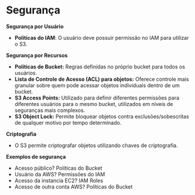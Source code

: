 # Segurança 

**Segurança por Usuário**

- **Politicas do IAM**: O usuário deve possuir permissão no IAM para utilizar o S3.

**Segurança por Recursos**
- **Políticas de Bucket:** Regras definidas no próprio bucket para todos os usuários.
- **Lista de Controle de Acesso (ACL) para objetos:** Oferece controle mais granular sobre quem pode acessar objetos individuais dentro de um bucket.
- **S3 Access Points:** Utilizado para definir diferentes permissões para diferentes usuários para o mesmo bucket, utilizados em níveis de seguranças mais complexos.
- **S3 Object Lock:** Permite bloquear objetos contra exclusões/sobescritas de qualquer motivo por tempo determinado.

**Criptografia**
- O S3 permite criptografar objetos utilizando chaves de criptografia.

**Exemplos de segurança**
- Acesso público? Políticas do Bucket
- Usuário da AWS? Permissões do IAM
- Acesso da instancia EC2? IAM Roles
- Acesso de outra conta AWS? Políticas do Bucket